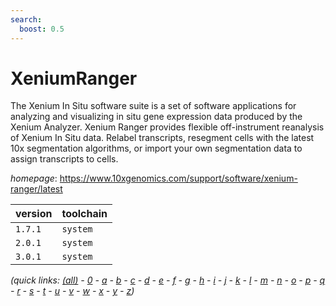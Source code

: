 ```yaml
---
search:
  boost: 0.5
---
```

# XeniumRanger

The Xenium In Situ software suite is a set of software applications for analyzing and  visualizing in situ gene expression data produced by the Xenium Analyzer. Xenium Ranger provides flexible  off-instrument reanalysis of Xenium In Situ data. Relabel transcripts, resegment cells with the latest  10x segmentation algorithms, or import your own segmentation data to assign transcripts to cells.

*homepage*: <https://www.10xgenomics.com/support/software/xenium-ranger/latest>

version | toolchain
--------|----------
``1.7.1`` | ``system``
``2.0.1`` | ``system``
``3.0.1`` | ``system``


*(quick links: [(all)](../index.md) - [0](../0/index.md) - [a](../a/index.md) - [b](../b/index.md) - [c](../c/index.md) - [d](../d/index.md) - [e](../e/index.md) - [f](../f/index.md) - [g](../g/index.md) - [h](../h/index.md) - [i](../i/index.md) - [j](../j/index.md) - [k](../k/index.md) - [l](../l/index.md) - [m](../m/index.md) - [n](../n/index.md) - [o](../o/index.md) - [p](../p/index.md) - [q](../q/index.md) - [r](../r/index.md) - [s](../s/index.md) - [t](../t/index.md) - [u](../u/index.md) - [v](../v/index.md) - [w](../w/index.md) - [x](../x/index.md) - [y](../y/index.md) - [z](../z/index.md))*

